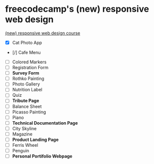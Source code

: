 # freecodecamp's (new) responsive web design

[(new) responsive web design course](https://www.freecodecamp.org/learn/2022/responsive-web-design)

- [X] Cat Photo App 
- [/] Cafe Menu
- [ ] Colored Markers
- [ ] Registration Form
- [ ] **Survey Form**
- [ ] Rothko Painting
- [ ] Photo Gallery
- [ ] Nutrition Label
- [ ] Quiz
- [ ] **Tribute Page**
- [ ] Balance Sheet
- [ ] Picasso Painting
- [ ] Piano
- [ ] **Technical Documentation Page**
- [ ] City Skyline
- [ ] Magazine
- [ ] **Product Landing Page**
- [ ] Ferris Wheel
- [ ] Penguin
- [ ] **Personal Portifolio Webpage**
